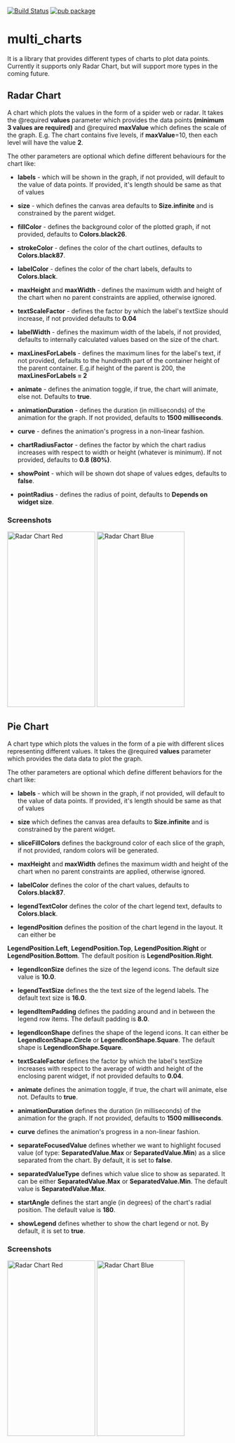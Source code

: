 [![Build Status](https://travis-ci.com/intkhabahmed/multi_charts.svg?branch=master)](https://travis-ci.com/intkhabahmed/multi_charts)
[![pub package](https://img.shields.io/pub/v/multi_charts.svg)](https://pub.dartlang.org/packages/multi_charts)

# multi_charts

It is a library that provides different types of charts to plot data points. Currently it supports only Radar Chart, but will support more types in the coming future.

## Radar Chart

 A chart which plots the values in the form of a spider web or radar. It takes the
 @required **values** parameter which provides the data points **(minimum 3 values are required)** and @required **maxValue** which defines the scale of the graph. E.g. The chart contains five levels, if **maxValue**=10, then each level will have the value **2**.

 The other parameters are optional which define different behaviours for the chart like:
 
 * **labels** - which will be shown in the graph, if not provided, will default to the value of data points. If provided, it's length should be same as that of values

 * **size** - which defines the canvas area defaults to **Size.infinite** and is constrained by the parent widget.

 * **fillColor** - defines the background color of the plotted graph, if not provided, 
 defaults to **Colors.black26**.

 * **strokeColor** - defines the color of the chart outlines, defaults to **Colors.black87**.

 * **labelColor** - defines the color of the chart labels, defaults to **Colors.black**.

 * **maxHeight** and **maxWidth** - defines the maximum width and height of the chart when
 no parent constraints are applied, otherwise ignored.

 * **textScaleFactor** - defines the factor by which the label's textSize should increase, 
 if not provided defaults to **0.04**

 * **labelWidth** - defines the maximum width of the labels, if not provided, defaults to
 internally calculated values based on the size of the chart.

 * **maxLinesForLabels** - defines the maximum lines for the label's text, if not provided, 
 defaults to the hundredth part of the container height of the parent container.
 E.g.if height of the parent is 200, the **maxLinesForLabels = 2**

 * **animate** - defines the animation toggle, if true, the chart will animate, else not.
 Defaults to **true**.

 * **animationDuration** - defines the duration (in milliseconds) of the animation for the graph. If not provided, defaults to **1500 milliseconds**.

 * **curve** - defines the animation's progress in a non-linear fashion.

 * **chartRadiusFactor** - defines the factor by which the chart radius increases with respect
 to width or height (whatever is minimum). If not provided, defaults to **0.8 (80%)**.

 * **showPoint** - which will be shown dot shape of values edges, defaults to **false**.

 * **pointRadius** - defines the radius of point, defaults to **Depends on widget size**.

### Screenshots

<img src="https://drive.google.com/uc?export=view&id=1xBM5mTMdU9d49Qo2vrxsq4UmBk2cEaps" alt="Radar Chart Red" width="200" height="400"/>
<img src="https://drive.google.com/uc?export=view&id=1aCshjCJjL5fjR-qxQI-yLFuNEHuxi5bG" alt="Radar Chart Blue" width="200" height="400"/>

## Pie Chart

A chart type which plots the values in the form of a pie with different slices representing
different values. It takes the @required **values** parameter which provides the data data to plot
the graph.

The other parameters are optional which define different behaviors for the chart like:

* **labels** - which will be shown in the graph, if not provided, will default to the value of data points. If provided, it's length should be same as that of values

* **size** which defines the canvas area defaults to **Size.infinite** and is constrained by the parent widget.

* **sliceFillColors** defines the background color of each slice of the graph, if not provided, random colors will be generated.

* **maxHeight** and **maxWidth** defines the maximum width and height of the chart when no parent constraints are applied, otherwise ignored.

* **labelColor** defines the color of the chart values, defaults to **Colors.black87**.

* **legendTextColor** defines the color of the chart legend text, defaults to **Colors.black**.

* **legendPosition** defines the position of the chart legend in the layout. It can either be

**LegendPosition.Left**, **LegendPosition.Top**, **LegendPosition.Right** or **LegendPosition.Bottom**. The default position is **LegendPosition.Right**.

* **legendIconSize** defines the size of the legend icons. The default size value is **10.0**.

* **legendTextSize** defines the the text size of the legend labels. The default text size is **16.0**.

* **legendItemPadding** defines the padding around and in between the legend row items. The default padding is **8.0**.

* **legendIconShape** defines the shape of the legend icons. It can either be **LegendIconShape.Circle** or **LegendIconShape.Square**. The default shape is **LegendIconShape.Square**.

* **textScaleFactor** defines the factor by which the label's textSize increases with respect to the average of width and height of the enclosing parent widget, if not provided defaults to **0.04**.

* **animate** defines the animation toggle, if true, the chart will animate, else not. Defaults to **true**.

* **animationDuration** defines the duration (in milliseconds) of the animation for the graph. If not provided, defaults to **1500 milliseconds**.

* **curve** defines the animation's progress in a non-linear fashion.

* **separateFocusedValue** defines whether we want to highlight focused value (of type: **SeparatedValue.Max** or **SeparatedValue.Min**) as a slice separated from the chart. By default, it is set to **false**.

* **separatedValueType** defines which value slice to show as separated. It can be either **SeparatedValue.Max** or **SeparatedValue.Min**. The default value is **SeparatedValue.Max**.

* **startAngle** defines the start angle (in degrees) of the chart's radial position. The default value is **180**.

* **showLegend** defines whether to show the chart legend or not. By default, it is set to **true**.

### Screenshots

<img src="https://drive.google.com/uc?export=view&id=1s-DCVNzt82I5ESy3cnmsStqAVWtl3YSl" alt="Radar Chart Red" width="200" height="400"/>
<img src="https://drive.google.com/uc?export=view&id=1rDF05gTjvx8AeMcsDxZ4MBbDugmNpb9_" alt="Radar Chart Blue" width="200" height="400"/>
